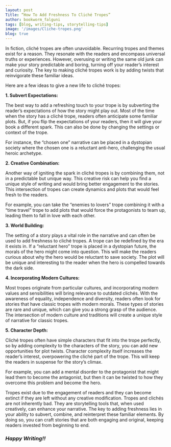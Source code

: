 ```yaml
---
layout: post
Title: “How To Add Freshness To Cliché Tropes”
author: bookworm_falguni
tags: [blog, writing-tips, storytelling-tips]
image: '/images/Cliche-tropes.png'
blog: true
---
```


In fiction, cliché tropes are often unavoidable. Recurring tropes and themes exist for a reason. They resonate with the readers and encompass universal truths or experiences. However, overusing or writing the same old junk can make your story predictable and boring, turning off your reader’s interest and curiosity. The key to making cliché tropes work is by adding twists that reinvigorate these familiar ideas. 

Here are a few ideas to give a new life to cliché tropes:

**1. Subvert Expectations:**

The best way to add a refreshing touch to your trope is by subverting the reader’s expectations of how the story might play out. Most of the time when the story has a cliché trope, readers often anticipate some familiar plots. But, if you flip the expectations of your readers, then it will give your book a different spark. This can also be done by changing the settings or context of the trope.

For instance, the “chosen one” narrative can be placed in a dystopian society where the chosen one is a reluctant anti-hero, challenging the usual heroic archetype.

**2. Creative Combination:**

Another way of igniting the spark in cliché tropes is by combining them, not in a predictable but unique way. This creative risk can help you find a unique style of writing and would bring better engagement to the stories. This intersection of tropes can create dynamics and plots that would feel fresh to the readers.

For example, you can take the “enemies to lovers” trope combining it with a “time travel” trope to add plots that would force the protagonists to team up, leading them to fall in love with each other.

**3. World Building:**

The setting of a story plays a vital role in the narrative and can often be used to add freshness to cliché tropes. A trope can be redefined by the era it exists in. If a “reluctant hero” trope is placed in a dystopian future, the morals of the hero might come into question. This will make the readers curious about why the hero would be reluctant to save society. The plot will be unique and interesting to the reader when the hero is compelled towards the dark side.

**4. Incorporating Modern Cultures:**

Most tropes originate from particular cultures, and incorporating modern values and sensibilities will bring relevance to outdated clichés. With the awareness of equality, independence and diversity, readers often look for stories that have classic tropes with modern morals. These types of stories are rare and unique, which can give you a strong grasp of the audience. The intersection of modern culture and traditions will create a unique style of narrative for classic tropes.

**5. Character Depth:**

Cliché tropes often have simple characters that fit into the trope perfectly, so by adding complexity to the characters of the story, you can add new opportunities for plot twists. Character complexity itself increases the reader’s interest, overpowering the cliché part of the trope. This will keep the readers in suspense for the story’s climax.

For example, you can add a mental disorder to the protagonist that might lead them to become the antagonist, but then it can be twisted to how they overcome this problem and become the hero.

Tropes exist due to the engagement of readers and they can become extinct if they are left without any creative modification. Tropes and clichés are not inherently bad. They are storytelling tools that, when used creatively, can enhance your narrative. The key to adding freshness lies in your ability to subvert, combine, and reinterpret these familiar elements. By doing so, you can craft stories that are both engaging and original, keeping readers invested from beginning to end.
### ***Happy Writing!!***

